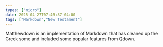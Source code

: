 ```yaml
---
types: ["micro"]
date: 2025-04-27T07:46:37-04:00
tags: ["Markdown","New Testament"]
---
```

Matthewdown is an implementation of Markdown that has cleaned up the Greek some and included some popular features from Qdown.